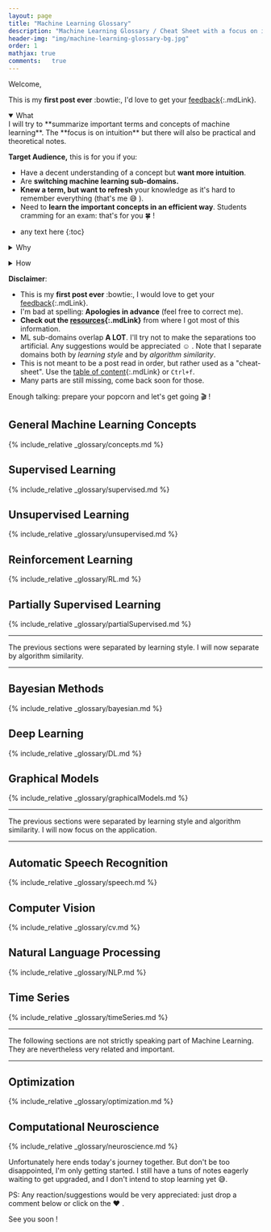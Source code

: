 ```yaml
---
layout: page
title: "Machine Learning Glossary"
description: "Machine Learning Glossary / Cheat Sheet with a focus on intuition"
header-img: "img/machine-learning-glossary-bg.jpg"
order: 1
mathjax: true
comments:	true
---
```


Welcome,

This is my **first post ever** :bowtie:, I'd love to get your [feedback](#disqus_thread){:.mdLink}.

<!-- 
What dropdown: start open
 -->

<details open>
  <summary>What</summary>
  
  <div markdown="1">
  I will try to **summarize important terms and concepts of machine learning**. The **focus is on intuition** but there will also be practical and theoretical notes. 
  
  **Target Audience,** this is for you if you:

* Have a decent understanding of a concept but **want more intuition**.
* Are **switching machine learning sub-domains.**
* **Knew a term, but want to refresh** your knowledge as it's hard to remember everything (that's me :sweat_smile: ).
* Need to **learn the important concepts in an efficient way**. Students cramming for an exam: that's for you :four_leaf_clover: !
</div>
</details> 
<p></p>

* any text here
{:toc}


<div>
<details>
  <summary>Why</summary>
  
  <div markdown="1">
  Having a bad memory but being (at least considering myself to be :sweat_smile: ) a philomath who loves machine learning, I developed the habit of taking notes, then summarizing and finally making a cheat sheet for every new ML domain I encounter. There are multiple reasons I want to switch to a web-page: 

  <ul>
    <li>Paper is <b>not practical</b> and prone to loss. </li>
    <li>Thinking that someone I don't know (I'm talking about you :raising_hand: ) might read this post <b>makes me write higher quality notes</b> .</li>
    <li>I'm forever grateful to people that spend time on forums and open source projects. <b>I now want to give back to the community</b> (The contribution isn't comparable, but I have to start somewhere :innocent: ).</li>
    <li>Taking notes on a computer is a necessary step for my migration to CS :sweat_smile: .</li>
    <li>As a wise man once said: <blockquote> You do not really understand something unless you can explain it to your grandmother. <cite> - Albert Einstein </cite>
    	   </blockquote> 
    	   My grandma's are awesome :heart: but not really into ML (yet). You have thus been designated "volunteer" to temporarily replace them.</li>
  </ul> 
  </div>
</details>
</div> 

<p>
<details>
  <summary>How</summary>
  
  <div markdown="1">
  To make it easier to search the relevant information in the Glossary here is the color coding I will be using:  
 
  <ul style="list-style: none;">
    <li class="col-xs-6"> :bulb: <span class="intuition"> Intuition </span> </li>
    <li class="col-xs-6"> :wrench: <span class="practice"> Practical </span> </li>
    <li class="col-xs-6"> :x: <span class="disadvantage"> Disadvantage </span> </li>
    <li class="col-xs-6"> :white_check_mark: <span class="advantage"> Advantage </span> </li>
    <li class="col-xs-6"> :school_satchel: <span class="example"> Example </span> </li>
    <li class="col-xs-6"> :mag: <span class="note"> Side Notes </span> </li>
    <li class="col-xs-6"> :wavy_dash: <span class="compare"> Compare to </span> </li>
    <li style="position:relative;left:15px;"> :information_source: <span class="resources"> Resources </span><br /> </li>
  </ul> 
</div>
</details>
</p>


**Disclaimer**: 
* This is my **first post ever** :bowtie:, I would love to get your [feedback](#disqus_thread){:.mdLink}.
* I'm bad at spelling: **Apologies in advance** (feel free to correct me).    
* **Check out the [resources](/resources/){:.mdLink}** from where I got most of this information. 
* ML sub-domains overlap **A LOT**. I'll try not to make the separations too artificial. Any suggestions would be appreciated :relaxed: . Note that I separate domains both by *learning style* and by *algorithm similarity*. 
* This is not meant to be a post read in order, but rather used as a "cheat-sheet". Use the [table of content](#markdown-toc){:.mdLink} or `Ctrl+f`.
* Many parts are still missing, come back soon for those.

Enough talking: prepare your popcorn and let's get going :clapper: ! 

## General Machine Learning Concepts
{% include_relative _glossary/concepts.md %}

## Supervised Learning
{% include_relative _glossary/supervised.md %}

## Unsupervised Learning
{% include_relative _glossary/unsupervised.md %}

## Reinforcement Learning
{% include_relative _glossary/RL.md %}

## Partially Supervised Learning
{% include_relative _glossary/partialSupervised.md %}

----
The  previous sections were separated by learning style. I will now separate by algorithm similarity.

----
## Bayesian Methods
{% include_relative _glossary/bayesian.md %}

## Deep Learning
{% include_relative _glossary/DL.md %}

## Graphical Models
{% include_relative _glossary/graphicalModels.md %}

----
The  previous sections were separated by learning style and algorithm similarity. I will now focus on the application.

----

## Automatic Speech Recognition
{% include_relative _glossary/speech.md %}

## Computer Vision
{% include_relative _glossary/cv.md %}

## Natural Language Processing
{% include_relative _glossary/NLP.md %}

## Time Series
{% include_relative _glossary/timeSeries.md %}

---
The following sections are not strictly speaking part of Machine Learning. They are nevertheless very related and important.

---

## Optimization
{% include_relative _glossary/optimization.md %}

## Computational Neuroscience
{% include_relative _glossary/neuroscience.md %}

Unfortunately here ends today's journey together. But don't be too disappointed, I'm only getting started. I still have a tuns of notes eagerly waiting to get upgraded, and I don't intend to stop learning yet :sweat_smile:. 

PS: Any reaction/suggestions would be very appreciated: just drop a comment below or click on the :heart: .

See you soon !



